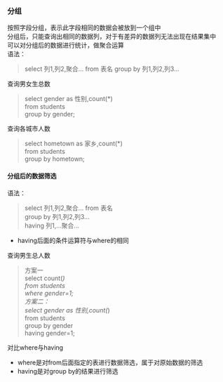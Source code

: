 ### 分组
按照字段分组，表示此字段相同的数据会被放到一个组中  
分组后，只能查询出相同的数据列，对于有差异的数据列无法出现在结果集中  
可以对分组后的数据进行统计，做聚合运算  
语法：
>select 列1,列2,聚合... from 表名 group by 列1,列2,列3...

查询男女生总数
>select gender as 性别,count(*)  
from students  
group by gender;  

查询各城市人数
>select hometown as 家乡,count(*)  
from students  
group by hometown;  

#### 分组后的数据筛选
语法：
>select 列1,列2,聚合... from 表名  
group by 列1,列2,列3...  
having 列1,...聚合...  

+ having后面的条件运算符与where的相同  

查询男生总人数  
>方案一  
select count(*)  
from students  
where gender=1;  
方案二：  
select gender as 性别,count(*)  
from students  
group by gender  
having gender=1;  

对比where与having
+ where是对from后面指定的表进行数据筛选，属于对原始数据的筛选
+ having是对group by的结果进行筛选
